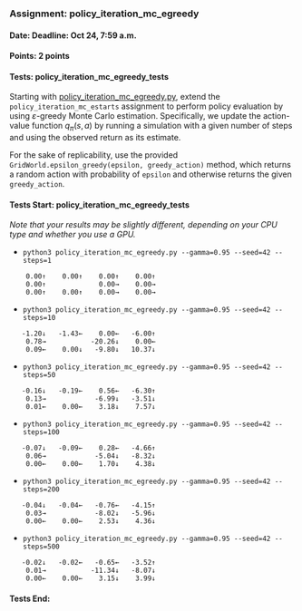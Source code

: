 ### Assignment: policy_iteration_mc_egreedy
#### Date: Deadline: Oct 24, 7:59 a.m.
#### Points: 2 points
#### Tests: policy_iteration_mc_egreedy_tests

Starting with [policy_iteration_mc_egreedy.py](https://github.com/ufal/npfl122/tree/master/labs/02/policy_iteration_mc_egreedy.py),
extend the `policy_iteration_mc_estarts` assignment to perform policy
evaluation by using $ε$-greedy Monte Carlo estimation. Specifically,
we update the action-value function $q_\pi(s, a)$ by running a
simulation with a given number of steps and using the observed return
as its estimate.

For the sake of replicability, use the provided
`GridWorld.epsilon_greedy(epsilon, greedy_action)` method, which returns
a random action with probability of `epsilon` and otherwise returns the
given `greedy_action`.

#### Tests Start: policy_iteration_mc_egreedy_tests
_Note that your results may be slightly different, depending on your CPU type and whether you use a GPU._
- `python3 policy_iteration_mc_egreedy.py --gamma=0.95 --seed=42 --steps=1`
```
    0.00↑    0.00↑    0.00↑    0.00↑
    0.00↑             0.00→    0.00→
    0.00↑    0.00↑    0.00→    0.00→
```
- `python3 policy_iteration_mc_egreedy.py --gamma=0.95 --seed=42 --steps=10`
```
   -1.20↓   -1.43←    0.00←   -6.00↑
    0.78→           -20.26↓    0.00←
    0.09←    0.00↓   -9.80↓   10.37↓
```
- `python3 policy_iteration_mc_egreedy.py --gamma=0.95 --seed=42 --steps=50`
```
   -0.16↓   -0.19←    0.56←   -6.30↑
    0.13→            -6.99↓   -3.51↓
    0.01←    0.00←    3.18↓    7.57↓
```
- `python3 policy_iteration_mc_egreedy.py --gamma=0.95 --seed=42 --steps=100`
```
   -0.07↓   -0.09←    0.28←   -4.66↑
    0.06→            -5.04↓   -8.32↓
    0.00←    0.00←    1.70↓    4.38↓
```
- `python3 policy_iteration_mc_egreedy.py --gamma=0.95 --seed=42 --steps=200`
```
   -0.04↓   -0.04←   -0.76←   -4.15↑
    0.03→            -8.02↓   -5.96↓
    0.00←    0.00←    2.53↓    4.36↓
```
- `python3 policy_iteration_mc_egreedy.py --gamma=0.95 --seed=42 --steps=500`
```
   -0.02↓   -0.02←   -0.65←   -3.52↑
    0.01→           -11.34↓   -8.07↓
    0.00←    0.00←    3.15↓    3.99↓
```
#### Tests End:
